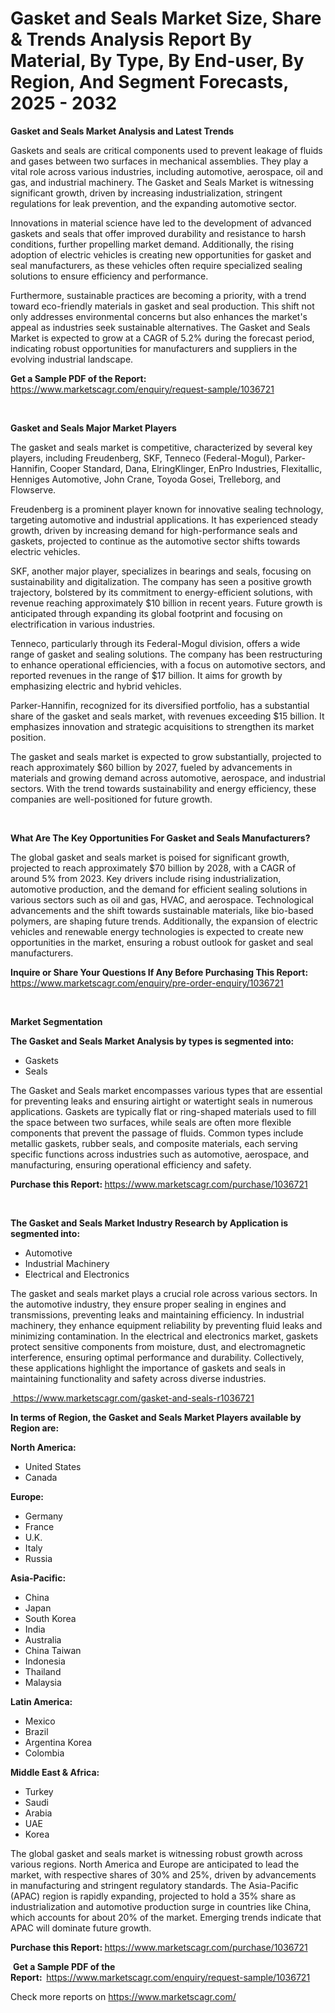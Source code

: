 <p><h1>Gasket and Seals Market Size, Share & Trends Analysis Report By Material, By Type, By End-user, By Region, And Segment Forecasts, 2025 - 2032</h1></p><p><strong>Gasket and Seals Market Analysis and Latest Trends</strong></p>
<p><p>Gaskets and seals are critical components used to prevent leakage of fluids and gases between two surfaces in mechanical assemblies. They play a vital role across various industries, including automotive, aerospace, oil and gas, and industrial machinery. The Gasket and Seals Market is witnessing significant growth, driven by increasing industrialization, stringent regulations for leak prevention, and the expanding automotive sector.</p><p>Innovations in material science have led to the development of advanced gaskets and seals that offer improved durability and resistance to harsh conditions, further propelling market demand. Additionally, the rising adoption of electric vehicles is creating new opportunities for gasket and seal manufacturers, as these vehicles often require specialized sealing solutions to ensure efficiency and performance.</p><p>Furthermore, sustainable practices are becoming a priority, with a trend toward eco-friendly materials in gasket and seal production. This shift not only addresses environmental concerns but also enhances the market's appeal as industries seek sustainable alternatives. The Gasket and Seals Market is expected to grow at a CAGR of 5.2% during the forecast period, indicating robust opportunities for manufacturers and suppliers in the evolving industrial landscape.</p></p>
<p><strong>Get a Sample PDF of the Report:&nbsp;</strong> <a href="https://www.marketscagr.com/enquiry/request-sample/1036721?utm_campaign=2480&utm_medium=2&utm_source=Github&utm_content=ia&utm_term=21032025&utm_id=gasket-and-seals">https://www.marketscagr.com/enquiry/request-sample/1036721</a></p>
<p>&nbsp;</p>
<p><strong>Gasket and Seals Major Market Players</strong></p>
<p><p>The gasket and seals market is competitive, characterized by several key players, including Freudenberg, SKF, Tenneco (Federal-Mogul), Parker-Hannifin, Cooper Standard, Dana, ElringKlinger, EnPro Industries, Flexitallic, Henniges Automotive, John Crane, Toyoda Gosei, Trelleborg, and Flowserve. </p><p>Freudenberg is a prominent player known for innovative sealing technology, targeting automotive and industrial applications. It has experienced steady growth, driven by increasing demand for high-performance seals and gaskets, projected to continue as the automotive sector shifts towards electric vehicles.</p><p>SKF, another major player, specializes in bearings and seals, focusing on sustainability and digitalization. The company has seen a positive growth trajectory, bolstered by its commitment to energy-efficient solutions, with revenue reaching approximately $10 billion in recent years. Future growth is anticipated through expanding its global footprint and focusing on electrification in various industries.</p><p>Tenneco, particularly through its Federal-Mogul division, offers a wide range of gasket and sealing solutions. The company has been restructuring to enhance operational efficiencies, with a focus on automotive sectors, and reported revenues in the range of $17 billion. It aims for growth by emphasizing electric and hybrid vehicles.</p><p>Parker-Hannifin, recognized for its diversified portfolio, has a substantial share of the gasket and seals market, with revenues exceeding $15 billion. It emphasizes innovation and strategic acquisitions to strengthen its market position.</p><p>The gasket and seals market is expected to grow substantially, projected to reach approximately $60 billion by 2027, fueled by advancements in materials and growing demand across automotive, aerospace, and industrial sectors. With the trend towards sustainability and energy efficiency, these companies are well-positioned for future growth.</p></p>
<p>&nbsp;</p>
<p><strong>What Are The Key Opportunities For Gasket and Seals Manufacturers?</strong></p>
<p><p>The global gasket and seals market is poised for significant growth, projected to reach approximately $70 billion by 2028, with a CAGR of around 5% from 2023. Key drivers include rising industrialization, automotive production, and the demand for efficient sealing solutions in various sectors such as oil and gas, HVAC, and aerospace. Technological advancements and the shift towards sustainable materials, like bio-based polymers, are shaping future trends. Additionally, the expansion of electric vehicles and renewable energy technologies is expected to create new opportunities in the market, ensuring a robust outlook for gasket and seal manufacturers.</p></p>
<p><strong>Inquire or Share Your Questions If Any Before Purchasing This Report:</strong> <a href="https://www.marketscagr.com/enquiry/pre-order-enquiry/1036721?utm_campaign=2480&utm_medium=2&utm_source=Github&utm_content=ia&utm_term=21032025&utm_id=gasket-and-seals">https://www.marketscagr.com/enquiry/pre-order-enquiry/1036721</a></p>
<p>&nbsp;</p>
<p><strong>Market Segmentation</strong></p>
<p><strong>The Gasket and Seals Market Analysis by types is segmented into:</strong></p>
<p><ul><li>Gaskets</li><li>Seals</li></ul></p>
<p><p>The Gasket and Seals market encompasses various types that are essential for preventing leaks and ensuring airtight or watertight seals in numerous applications. Gaskets are typically flat or ring-shaped materials used to fill the space between two surfaces, while seals are often more flexible components that prevent the passage of fluids. Common types include metallic gaskets, rubber seals, and composite materials, each serving specific functions across industries such as automotive, aerospace, and manufacturing, ensuring operational efficiency and safety.</p></p>
<p><strong>Purchase this Report:&nbsp;</strong><a href="https://www.marketscagr.com/purchase/1036721?utm_campaign=2480&utm_medium=2&utm_source=Github&utm_content=ia&utm_term=21032025&utm_id=gasket-and-seals">https://www.marketscagr.com/purchase/1036721</a></p>
<p>&nbsp;</p>
<p><strong>The Gasket and Seals Market Industry Research by Application is segmented into:</strong></p>
<p><ul><li>Automotive</li><li>Industrial Machinery</li><li>Electrical and Electronics</li></ul></p>
<p><p>The gasket and seals market plays a crucial role across various sectors. In the automotive industry, they ensure proper sealing in engines and transmissions, preventing leaks and maintaining efficiency. In industrial machinery, they enhance equipment reliability by preventing fluid leaks and minimizing contamination. In the electrical and electronics market, gaskets protect sensitive components from moisture, dust, and electromagnetic interference, ensuring optimal performance and durability. Collectively, these applications highlight the importance of gaskets and seals in maintaining functionality and safety across diverse industries.</p></p>
<p><a href="https://www.marketscagr.com/gasket-and-seals-r1036721?utm_campaign=2480&utm_medium=2&utm_source=Github&utm_content=ia&utm_term=21032025&utm_id=gasket-and-seals">&nbsp;https://www.marketscagr.com/gasket-and-seals-r1036721</a></p>
<p><strong>In terms of Region, the Gasket and Seals Market Players available by Region are:</strong></p>
<p>
    <p> <strong> North America: </strong>
        <ul>
            <li>United States</li>
            <li>Canada</li>
        </ul>
        </p> 
    <p> <strong> Europe: </strong>
        <ul>
            <li>Germany</li>
            <li>France</li>
            <li>U.K.</li>
            <li>Italy</li>
            <li>Russia</li>
        </ul>
        </p> 
    <p> <strong> Asia-Pacific: </strong>
        <ul>
            <li>China</li>
            <li>Japan</li>
            <li>South Korea</li>
            <li>India</li>
            <li>Australia</li>
            <li>China Taiwan</li>
            <li>Indonesia</li>
            <li>Thailand</li>
            <li>Malaysia</li>
        </ul>
        </p> 
    <p> <strong> Latin America: </strong>
        <ul>
            <li>Mexico</li>
            <li>Brazil</li>
            <li>Argentina Korea</li>
            <li>Colombia</li>
        </ul>
        </p> 
    <p> <strong> Middle East & Africa: </strong>
        <ul>
            <li>Turkey</li>
            <li>Saudi</li>
            <li>Arabia</li>
            <li>UAE</li>
            <li>Korea</li>
        </ul>
    </p>
    </p>
<p><p>The global gasket and seals market is witnessing robust growth across various regions. North America and Europe are anticipated to lead the market, with respective shares of 30% and 25%, driven by advancements in manufacturing and stringent regulatory standards. The Asia-Pacific (APAC) region is rapidly expanding, projected to hold a 35% share as industrialization and automotive production surge in countries like China, which accounts for about 20% of the market. Emerging trends indicate that APAC will dominate future growth.</p></p>
<p><strong>Purchase this Report: </strong><a href="https://www.marketscagr.com/purchase/1036721?utm_campaign=2480&utm_medium=2&utm_source=Github&utm_content=ia&utm_term=21032025&utm_id=gasket-and-seals">https://www.marketscagr.com/purchase/1036721</a></p>
<p>&nbsp;<strong>Get a Sample PDF of the Report:&nbsp;&nbsp;</strong><a href="https://www.marketscagr.com/enquiry/request-sample/1036721?utm_campaign=2480&utm_medium=2&utm_source=Github&utm_content=ia&utm_term=21032025&utm_id=gasket-and-seals">https://www.marketscagr.com/enquiry/request-sample/1036721</a></p>
<p><strong></strong></p>
<p>Check more reports on <a href="https://www.marketscagr.com/?utm_campaign=2480&utm_medium=2&utm_source=Github&utm_content=ia&utm_term=21032025&utm_id=gasket-and-seals">https://www.marketscagr.com/</a></p>